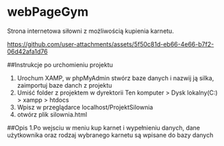 # webPageGym
Strona internetowa siłowni z możliwością kupienia karnetu.

https://github.com/user-attachments/assets/5f50c81d-eb66-4e66-b7f2-06d42afa1d76

##Instrukcje po urchomieniu projektu
1. Urochum XAMP, w phpMyAdmin stwórz baze danych i nazwij ją silka, zaimportuj baze danch z projektu
2. Umiść folder z projektem w dyrektorii Ten komputer > Dysk lokalny(C:) > xampp > htdocs
3. Wpisz w przeglądarce localhost/ProjektSilownia
4. otwórz plik silownia.html

##Opis
1.Po wejsciu w meniu kup karnet i wypełnieniu danych, dane użytkownika oraz rodzaj wybranego karnetu są wpisane do bazy danych 
